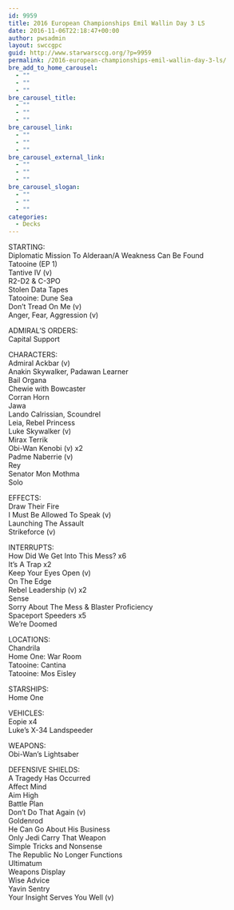 ```yaml
---
id: 9959
title: 2016 European Championships Emil Wallin Day 3 LS
date: 2016-11-06T22:18:47+00:00
author: pwsadmin
layout: swccgpc
guid: http://www.starwarsccg.org/?p=9959
permalink: /2016-european-championships-emil-wallin-day-3-ls/
bre_add_to_home_carousel:
  - ""
  - ""
  - ""
bre_carousel_title:
  - ""
  - ""
  - ""
bre_carousel_link:
  - ""
  - ""
  - ""
bre_carousel_external_link:
  - ""
  - ""
  - ""
bre_carousel_slogan:
  - ""
  - ""
  - ""
categories:
  - Decks
---
```

STARTING:  
Diplomatic Mission To Alderaan/A Weakness Can Be Found  
Tatooine (EP 1)  
Tantive IV (v)  
R2-D2 & C-3PO  
Stolen Data Tapes  
Tatooine: Dune Sea  
Don&#8217;t Tread On Me (v)  
Anger, Fear, Aggression (v)

ADMIRAL&#8217;S ORDERS:  
Capital Support

CHARACTERS:  
Admiral Ackbar (v)  
Anakin Skywalker, Padawan Learner  
Bail Organa  
Chewie with Bowcaster  
Corran Horn  
Jawa  
Lando Calrissian, Scoundrel  
Leia, Rebel Princess  
Luke Skywalker (v)  
Mirax Terrik  
Obi-Wan Kenobi (v) x2  
Padme Naberrie (v)  
Rey  
Senator Mon Mothma  
Solo

EFFECTS:  
Draw Their Fire  
I Must Be Allowed To Speak (v)  
Launching The Assault  
Strikeforce (v)

INTERRUPTS:  
How Did We Get Into This Mess? x6  
It&#8217;s A Trap x2  
Keep Your Eyes Open (v)  
On The Edge  
Rebel Leadership (v) x2  
Sense  
Sorry About The Mess & Blaster Proficiency  
Spaceport Speeders x5  
We&#8217;re Doomed

LOCATIONS:  
Chandrila  
Home One: War Room  
Tatooine: Cantina  
Tatooine: Mos Eisley

STARSHIPS:  
Home One

VEHICLES:  
Eopie x4  
Luke&#8217;s X-34 Landspeeder

WEAPONS:  
Obi-Wan&#8217;s Lightsaber

DEFENSIVE SHIELDS:  
A Tragedy Has Occurred  
Affect Mind  
Aim High  
Battle Plan  
Don&#8217;t Do That Again (v)  
Goldenrod  
He Can Go About His Business  
Only Jedi Carry That Weapon  
Simple Tricks and Nonsense  
The Republic No Longer Functions  
Ultimatum  
Weapons Display  
Wise Advice  
Yavin Sentry  
Your Insight Serves You Well (v)